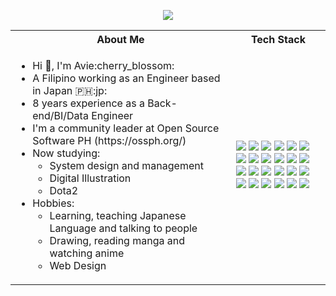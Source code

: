 <!-- # <p align = "center" >Hi 👋, I'm Avie:cherry_blossom: </p> -->
 <p align = "center" ><img align="center"  src="https://github.com/avie-dev/avie-dev/blob/master/readme_banner.png?raw" /></p>

<table>
<tr>
 <th>
 About Me
 </th>
<th>
Tech Stack
</th>
</tr>

<tr>
 <td width="70%">
   <ul>
     <li> Hi 👋, I'm Avie:cherry_blossom: </li>
     <li> A Filipino working as an Engineer based in Japan 🇵🇭:jp: 
     <li> 8 years experience as a Back-end/BI/Data Engineer</li>
     <li> I'm a community leader at Open Source Software PH (https://ossph.org/)</li>
     <li> Now studying:   
        <ul> 
          <li> System design and management </li>   
          <li> Digital Illustration </li> 
          <li> Dota2 </li> 
        </ul>          
     </li>  
     <li> Hobbies:
        <ul> 
          <li> Learning, teaching Japanese Language and talking to people</li>
          <li> Drawing, reading manga and watching anime </li>
          <li> Web Design </li>
        </ul>
     </li>  
   </ul> 
</td>
<td>
    <img src="https://img.shields.io/badge/-Python-F9DC3E.svg?logo=python&style=flat">
    <img src="https://img.shields.io/badge/-Google%20Cloud-EEE.svg?logo=google-cloud&style=flat">    
    <img src="https://img.shields.io/badge/-Django-092E20.svg?logo=django&style=flat">
    <img src="https://img.shields.io/badge/-Flask-000000.svg?logo=flask&style=flat">    
    <img src="https://img.shields.io/badge/-GitHub-181717.svg?logo=github&style=flat">
    <img src="https://img.shields.io/badge/MySQL-005C84?style=for-the-badge&logo=mysql&logoColor=white&style=flat">   
    <img src="https://img.shields.io/badge/PHP-ccc.svg?logo=php&style=flat">
    <img src="https://img.shields.io/badge/Javascript-276DC3.svg?logo=javascript&style=flat">
    <img src="https://img.shields.io/badge/-CSS3-1572B6.svg?logo=css3&style=flat">
    <img src="https://img.shields.io/badge/-HTML5-333.svg?logo=html5&style=flat">
    <img src="https://img.shields.io/badge/-CakePHP-D3DC43.svg?logo=cakephp&style=flat">
    <img src="https://img.shields.io/badge/-Bootstrap-563D7C.svg?logo=bootstrap&style=flat">
    <img src="https://img.shields.io/badge/-React-555.svg?logo=react&style=flat">
    <img src="https://img.shields.io/badge/Flutter-02569B?style=for-the-badge&logo=flutter&logoColor=white&style=flat">  
    <img src="https://img.shields.io/badge/-jQuery-0769AD.svg?logo=jquery&style=flat">
    <img src="https://img.shields.io/badge/-Docker-EEE.svg?logo=docker&style=flat">
    <img src="https://img.shields.io/badge/-Visual%20Studio%20Code-007ACC.svg?logo=visual-studio-code&style=flat">
    <img src="https://img.shields.io/badge/-Vim-019733.svg?logo=vim&style=flat">
    <img src="https://img.shields.io/badge/-Atom-66595C.svg?logo=atom&style=flat">
    <img src="https://img.shields.io/badge/-Xcode-EEE.svg?logo=xcode&style=flat">
    <img src="https://img.shields.io/badge/-intellij%20IDEA-000.svg?logo=intellij-idea&style=flat">
    <img src="https://img.shields.io/badge/-Nginx-bfcfcf.svg?logo=nginx&style=flat">  
    <img src="https://img.shields.io/badge/dbt-FF694B?style=for-the-badge&logo=dbt&logoColor=white&style=flat">  
    <img src="https://img.shields.io/badge/Slack-4A154B?style=for-the-badge&logo=slack&logoColor=white&style=flat">
  </td>
</tr>
</table>


<!---
#### GitHub Stats 
<hr/>

[![trophy](https://github-profile-trophy.vercel.app/?username=avie-dev&theme=onedark&title=MultiLanguage,Repositories,Commits,PullRequest,Followers)](https://github.com/avie-dev/avie-dev)

<p>
  <a href="https://github.com/avie-dev/avie-dev"><img align="center" src="https://github-readme-stats.vercel.app/api?username=avie-dev&show_icons=true&theme=radical" /></a>
  <a href="https://github.com/avie-dev/avie-dev"><img align="center" src="https://github-readme-stats.vercel.app/api/top-langs/?username=avie-dev&layout=compact&theme=radical" /></a>
</p>

#### Twitter
<hr/>
<p align="left"> <a href="https://twitter.com/aviedev" target="blank"><img src="https://img.shields.io/twitter/follow/aviedev?logo=twitter&style=for-the-badge" alt="aviedev" /></a> </p> -->

